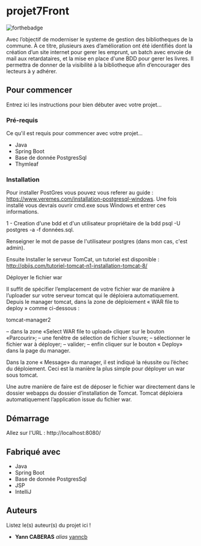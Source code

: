 # projet7Front

![forthebadge](https://forthebadge.com/images/badges/gluten-free.svg)

Avec l’objectif de moderniser le systeme de gestion des bibliotheques de la commune.
 À ce titre, plusieurs axes d’amélioration
ont été identifiés dont la création d’un site internet pour gerer les emprunt, un batch avec envoie de mail aux retardataires, 
et la mise en place d'une BDD pour gerer les livres.
 Il permettra de donner de la visibilité à la bibliotheque afin d’encourager des lecteurs à y adhérer.

## Pour commencer

Entrez ici les instructions pour bien débuter avec votre projet...

### Pré-requis

Ce qu'il est requis pour commencer avec votre projet...

- Java
- Spring Boot
- Base de donnée PostgresSql
- Thymleaf


### Installation
Pour installer PostGres vous pouvez vous referer au guide : https://www.veremes.com/installation-postgresql-windows.
Une fois installé vous devrais ouvrir cmd.exe sous Windows et entrer ces informations.

1 - Creation d'une bdd et d'un utilisateur propriétaire de la bdd psql -U postgres -a -f données.sql.

Renseigner le mot de passe de l'utilisateur postgres (dans mon cas, c'est admin).

Ensuite Installer le serveur TomCat, un tutoriel est disponible : http://objis.com/tutoriel-tomcat-n1-installation-tomcat-8/

Déployer le fichier war

Il suffit de spécifier l’emplacement de votre fichier war de manière à l’uploader sur votre serveur tomcat qui le déploiera automatiquement. Depuis le manager tomcat, dans la zone de déploiement « WAR file to deploy » comme ci-dessous :

tomcat-manager2

– dans la zone «Select WAR file to upload» cliquer sur le bouton «Parcourir»;
– une fenêtre de sélection de fichier s’ouvre;
– sélectionner le fichier war à déployer;
– valider;
– enfin cliquer sur le bouton « Deploy» dans la page du manager.

Dans la zone « Message» du manager, il est indiqué la réussite ou l’échec du déploiement. Ceci est la manière la plus simple pour déployer un war sous tomcat.

Une autre manière de faire est de déposer le fichier war directement dans le dossier webapps du dossier d’installation de Tomcat. Tomcat déploiera automatiquement l’application issue du fichier war.

## Démarrage

Allez sur l'URL : http://localhost:8080/

## Fabriqué avec

- Java
- Spring Boot
- Base de donnée PostgresSql
- JSP
- IntelliJ

## Auteurs

Listez le(s) auteur(s) du projet ici !
* **Yann CABERAS** _alias_ [yanncb](https://github.com/yanncb)





